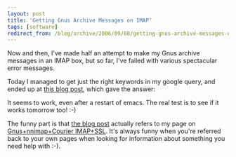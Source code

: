 ```yaml
---
layout: post
title: 'Getting Gnus Archive Messages on IMAP'
tags: [software]
redirect_from: /blog/archive/2006/09/08/getting-gnus-archive-messages-on-imap
---
```


Now and then, I've made half an attempt to make my Gnus archive messages
in an IMAP box, but so far, I've failed with various spectacular error
messages.

Today I managed to get just the right keywords in my google query, and
ended up at [this blog post](http://blogs.openaether.org/?p=117), which
gave the answer:

It seems to work, even after a restart of emacs. The real test is to see
if it works tomorrow too! :-)

The funny part is that [the blog
post](http://blogs.openaether.org/?p=117) actually refers to my page on
[Gnus+nnimap+Courier
IMAP+SSL](http://efod.se/writings/gnus-and-courier). It's always funny
when you're referred back to your own pages when looking for information
about something you need help with :-).

